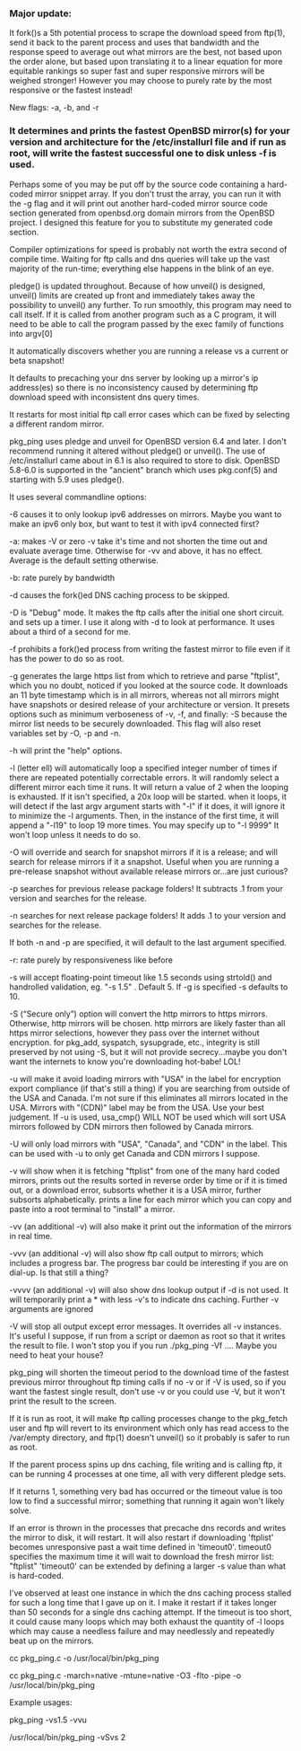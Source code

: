 ### Major update:
It fork()s a 5th potential process to scrape the download speed from ftp(1), send it back to the parent process and uses that bandwidth and the response speed to average out what mirrors are the best, not based upon the order alone,
but based upon translating it to a linear equation for more equitable rankings so super fast and super responsive mirrors will be weighed stronger!
However you may choose to purely rate by the most responsive or the fastest instead!

New flags: -a, -b, and -r

### It determines and prints the fastest OpenBSD mirror(s) for your version and architecture for the /etc/installurl file and if run as root, will write the fastest successful one to disk unless -f is used.

Perhaps some of you may be put off by the source code containing a hard-coded mirror snippet array.
If you don't trust the array, you can run it with the -g flag and it will print out another hard-coded
mirror source code section generated from openbsd.org domain mirrors from the OpenBSD project.
I designed this feature for you to substitute my generated code section.

Compiler optimizations for speed is probably not worth the extra second of compile time. Waiting for ftp calls and dns queries will take up the vast majority of the
run-time; everything else happens in the blink of an eye.

pledge() is updated throughout. Because of how unveil() is designed, unveil() limits are created up front and
immediately takes away the possibility to unveil() any further. To run smoothly, this program may need to call itself.
If it is called from another program such as a C program, it will need to be able to call the program passed by the exec family of functions into argv[0]

It automatically discovers whether you are running a release vs a current or beta snapshot!

It defaults to precaching your dns server by looking up a mirror's ip address(es)
so there is no inconsistency caused by determining ftp download speed with inconsistent dns query times.

It restarts for most initial ftp call error cases which can be fixed by selecting a different random mirror.

pkg_ping uses pledge and unveil for OpenBSD version 6.4 and later. I don't recommend running it altered without pledge() or unveil().
The use of /etc/installurl came about in 6.1 is also required to store to disk.
OpenBSD 5.8-6.0 is supported in the "ancient" branch which uses pkg.conf(5) and starting with 5.9 uses pledge().

It uses several commandline options:

-6 causes it to only lookup ipv6 addresses on mirrors.
   Maybe you want to make an ipv6 only box, but want to test it with ipv4 connected first?

-a: makes -V or zero -v take it's time and not shorten the time out and evaluate average time. Otherwise for -vv and above, it has no effect.
Average is the default setting otherwise.

-b: rate purely by bandwidth

-d causes the fork()ed DNS caching process to be skipped.

-D is "Debug" mode. It makes the ftp calls after the initial one short circuit. and sets up a timer.
   I use it along with -d to look at performance. It uses about a third of a second for me.

-f prohibits a fork()ed process from writing the fastest mirror to file even if it has the power to do so as root.

-g generates the large https list from which to retrieve and parse "ftplist", which you no doubt, noticed if
   you looked at the source code. It downloads an 11 byte timestamp which is in all mirrors, whereas not all mirrors
   might have snapshots or desired release of your architecture or version. It presets options such as minimum 
   verboseness of -v, -f, and finally: -S because the mirror list needs to be securely downloaded. 
   This flag will also reset variables set by -O, -p and -n.

-h will print the "help" options.

-l (letter ell) will automatically loop a specified integer number of times if there are repeated potentially correctable errors.
   It will randomly select a different mirror each time it runs.
   It will return a value of 2 when the looping is exhausted. If it isn't specified, a 20x loop will be started.
   when it loops, it will detect if the last argv argument starts with "-l" if it does, it will ignore it to minimize the
   -l arguments. Then, in the instance of the first time, it will append a "-l19" to loop 19 more times.
   You may specify up to "-l 9999" It won't loop unless it needs to do so. 

-O will override and search for snapshot mirrors if it is a release; and will search for release mirrors if it a snapshot.
   Useful when you are running a pre-release snapshot without available release mirrors or...are just curious?

-p searches for previous release package folders! It subtracts .1 from your version and searches for the release.

-n searches for next release package folders! It adds .1 to your version and searches for the release.

If both -n and -p are specified, it will default to the last argument specified.

-r: rate purely by responsiveness like before

-s will accept floating-point timeout like 1.5 seconds using strtold() and handrolled validation, eg. "-s 1.5" . Default 5.
   If -g is specified -s defaults to 10.

-S (“Secure only”) option will convert the http mirrors to https mirrors. Otherwise, http mirrors will be chosen.
   http mirrors are likely faster than all https mirror selections, however they pass over the internet without encryption.
   for pkg_add, syspatch, sysupgrade, etc., integrity is still preserved by not using -S, but it will not provide
   secrecy...maybe you don't want the internets to know you're downloading hot-babe! LOL!

-u will make it avoid loading mirrors with "USA" in the label for encryption export compliance
   (if that's still a thing) if you are searching from outside of the USA and Canada.
   I'm not sure if this eliminates all mirrors located in the USA. Mirrors with "(CDN)" label may be from the USA.
   Use your best judgement. If -u is used, usa_cmp() WILL NOT be used which will sort USA mirrors followed by
   CDN mirrors then followed by Canada mirrors.


-U will only load mirrors with "USA", "Canada", and "CDN" in the label. This can be used with -u to only get
   Canada and CDN mirrors I suppose.


-v will show when it is fetching "ftplist" from one of the many hard coded mirrors, prints out the results 
   sorted in reverse order by time or if it is timed out, or a download error,
   subsorts whether it is a USA mirror, further subsorts alphabetically.
   prints a line for each mirror which you can copy and paste into a root terminal to "install" a mirror.
   
-vv (an additional -v) will also make it print out the information of the mirrors in real time.

-vvv (an additional -v) will also show ftp call output to mirrors; which includes a progress bar.
     The progress bar could be interesting if you are on dial-up. Is that still a thing?

-vvvv (an additional -v) will also show dns lookup output if -d is not used. It will temporarily print a * with less -v's to indicate dns caching.
      Further -v arguments are ignored

-V will stop all output except error messages. It overrides all -v instances.
   It's useful I suppose, if run from a script or daemon as root so that it writes the result to file.
   I won't stop you if you run ./pkg_ping -Vf .... Maybe you need to heat your house?

pkg_ping will shorten the timeout period to the download time of the fastest previous mirror throughout ftp timing calls
if no -v or if -V is used, so if you want the fastest single result, don't use -v or you could use -V, but it won't print the result to the screen.

If it is run as root, it will make ftp calling processes change to the pkg_fetch user and ftp will revert to its environment which only has read access to the /var/empty directory,
and ftp(1) doesn't unveil() so it probably is safer to run as root.

If the parent process spins up dns caching, file writing and is calling ftp, it can be running 4 processes at one time, all with very different pledge sets.

If it returns 1, something very bad has occurred or the timeout value is too low to find a successful mirror;
something that running it again won't likely solve.

If an error is thrown in the processes that precache dns records and writes the mirror to disk, it will restart.
It will also restart if downloading 'ftplist' becomes unresponsive past a wait time defined in 'timeout0'.
timeout0 specifies the maximum time it will wait to download the fresh mirror list: "ftplist"
'timeout0' can be extended by defining a larger -s value than what is hard-coded.

I've observed at least one instance in which the dns caching process stalled for such a long time that
I gave up on it. I make it restart if it takes longer than 50 seconds for a single dns caching attempt.
If the timeout is too short, it could cause many loops which may both exhaust the quantity of -l loops
which may cause a needless failure and may needlessly and repeatedly beat up on the mirrors.


cc pkg_ping.c -o /usr/local/bin/pkg_ping

cc pkg_ping.c -march=native -mtune=native -O3 -flto -pipe -o /usr/local/bin/pkg_ping

Example usages:

pkg_ping -vs1.5 -vvu

/usr/local/bin/pkg_ping -vSvs 2
